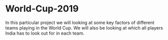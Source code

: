 # World-Cup-2019
In this particular project we will looking at some key factors of different teams playing in the World Cup. We will also be looking at which all players India has to look out for in each team.
